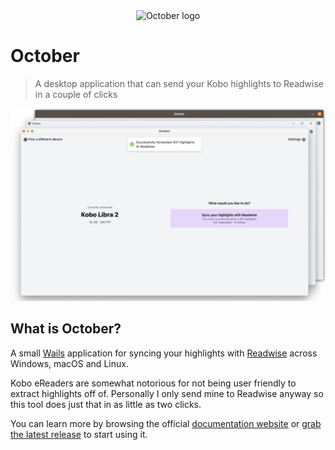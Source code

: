 <div align="center">
  <img alt="October logo" src="appicon.png" height="240" />
</div>

# October
> A desktop application that can send your Kobo highlights to Readwise in a couple of clicks

![](./docs/public/heroimage.png)

## What is October?

A small [Wails](https://github.com/wailsapp/wails) application for syncing your highlights with [Readwise](https://readwise.io) across Windows, macOS and Linux.

Kobo eReaders are somewhat notorious for not being user friendly to extract highlights off of. Personally I only send mine to Readwise anyway so this tool does just that in as little as two clicks.

You can learn more by browsing the official [documentation website](https://october.utf9k.net) or [grab the latest release](https://github.com/marcus-crane/october/releases) to start using it.